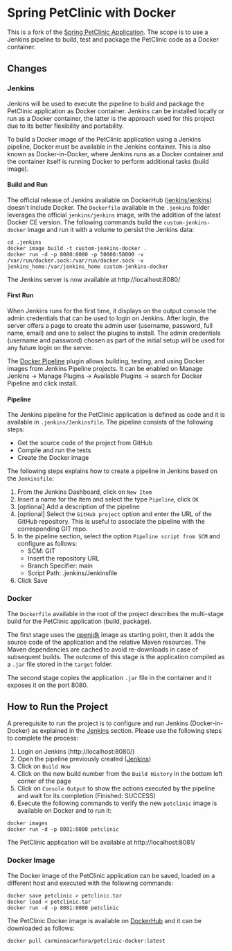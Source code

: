 # Spring PetClinic with Docker

This is a fork of the [Spring PetClinic Application](https://github.com/spring-projects/spring-petclinic). The scope is to use a Jenkins pipeline to build, test and package the PetClinic code as a Docker container.

## Changes 

### Jenkins

Jenkins will be used to execute the pipeline to build and package the PetClinic application as Docker container. Jenkins can be installed locally or run as a Docker container, the latter is the approach used for this project due to its better flexibility and portability.

To build a Docker image of the PetClinic application using a Jenkins pipeline, Docker must be available in the Jenkins container. This is also known as Docker-in-Docker, where Jenkins runs as a Docker container and the container itself is running Docker to perform additional tasks (build image).

#### Build and Run

The official release of Jenkins available  on DockerHub ([jenkins/jenkins](https://hub.docker.com/r/jenkins/jenkins)) doesn't include Docker. The `Dockerfile` available in the `.jenkins` folder leverages the official `jenkins/jenkins` image, with the addition of the latest Docker CE version.
The following commands build the `custom-jenkins-docker` image and run it with a volume to persist the Jenkins data:
```
cd .jenkins
docker image build -t custom-jenkins-docker .
docker run -d -p 8080:8080 -p 50000:50000 -v /var/run/docker.sock:/var/run/docker.sock -v jenkins_home:/var/jenkins_home custom-jenkins-docker
```
The Jenkins server is now available at http://localhost:8080/

#### First Run

When Jenkins runs for the first time, it displays on the output console the admin credentials that can be used to login on Jenkins. After login, the server offers a page to create the admin user (username, password, full name, email) and one to select the plugins to install. The admin credentials (username and password) chosen as part of the initial setup will be used for any future login on the server.

The [Docker Pipeline](https://plugins.jenkins.io/docker-workflow/) plugin allows building, testing, and using Docker images from Jenkins Pipeline projects. It can be enabled on Manage Jenkins -> Manage Plugins -> Available Plugins -> search for Docker Pipeline and click install.

#### Pipeline

The Jenkins pipeline for the PetClinic application is defined as code and it is available in `.jenkins/Jenkinsfile`. The pipeline consists of the following steps:

* Get the source code of the project from GitHub
* Compile and run the tests
* Create the Docker image

The following steps explains how to create a pipeline in Jenkins based on the `Jenkinsfile`:
1. From the Jenkins Dashboard, click on `New Item`
2. Insert a name for the item and select the type `Pipeline`, click `OK`
3. [optional] Add a description of the pipeline
4. [optional] Select the `GitHub project` option and enter the URL of the GitHub repository. This is useful to associate the pipeline with the corresponding GIT repo.
5. In the pipeline section, select the option `Pipeline script from SCM` and configure as follows:
    * SCM: GIT
    * Insert the repository URL
    * Branch Specifier: main
    * Script Path: .jenkins/Jenkinsfile
6. Click Save

### Docker

The `Dockerfile` available in the root of the project describes the multi-stage build for the PetClinic application (build, package). 

The first stage uses the [openjdk](https://hub.docker.com/_/openjdk) image as starting point, then it adds the source code of the application and the relative Maven resources. The Maven dependencies are cached to avoid re-downloads in case of subsequent builds. The outcome of this stage is the application compiled as a `.jar` file stored in the `target` folder.

The second stage copies the application `.jar` file in the container and it exposes it on the port 8080.

## How to Run the Project

A prerequisite to run the project is to configure and run Jenkins (Docker-in-Docker) as explained in the [Jenkins](#jenkins) section. Please use the following steps to complete the process:

1. Login on Jenkins (http://localhost:8080/)
2. Open the pipeline previously created ([Jenkins](#jenkins))
3. Click on `Build Now`
4. Click on the new build number from the `Build History` in the bottom left corner of the page
5. Click on `Console Output` to show the actions executed by the pipeline and wait for its completion (Finished: SUCCESS)
6. Execute the following commands to verify the new `petclinic` image is available on Docker and to run it:
```
docker images
docker run -d -p 8081:8080 petclinic 
```

The PetClinic application will be available at http://localhost:8081/

### Docker Image

The Docker image of the PetClinic application can be saved, loaded on a different host and executed with the following commands:

```
docker save petclinic > petclinic.tar
docker load < petclinic.tar
docker run -d -p 8081:8080 petclinic 
```

The PetClinic Docker image is available on [DockerHub](https://hub.docker.com/r/carmineacanfora/petclinic-docker) and it can be downloaded as follows:

```
docker pull carmineacanfora/petclinic-docker:latest
```